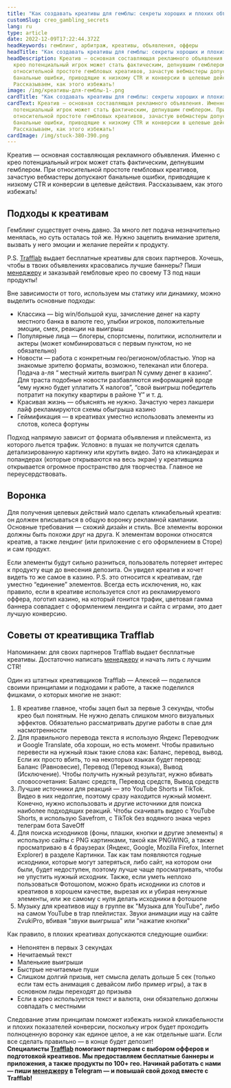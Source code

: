 ```yaml
---
title: "Как создавать креативы для гемблы: секреты хороших и плохих объявлений"
customSlug: creo_gambling_secrets
lang: ru
type: article
date: 2022-12-09T17:22:44.372Z
headKeywords: гемблинг, арбитраж, креативы, объявления, офферы
headTitle: "Как создавать креативы для гемблы: секреты хороших и плохих объявлений"
headDescription: Креатив — основная составляющая рекламного объявления. Именно с
  крео потенциальный игрок может стать фактическим, депнувшим гемблером. При
  относительной простоте гембловых креативов, зачастую вебмастеры допускают
  банальные ошибки, приводящие к низкому CTR и конверсии в целевые действия.
  Рассказываем, как этого избежать!
image: /img/креативы-для-гемблы-1-.png
cardTitle: "Как создавать креативы для гемблы: секреты хороших и плохих объявлений"
cardText: Креатив — основная составляющая рекламного объявления. Именно с крео
  потенциальный игрок может стать фактическим, депнувшим гемблером. При
  относительной простоте гембловых креативов, зачастую вебмастеры допускают
  банальные ошибки, приводящие к низкому CTR и конверсии в целевые действия.
  Рассказываем, как этого избежать!
cardImage: /img/stuck-380-390.png
---
```

Креатив — основная составляющая рекламного объявления. Именно с крео потенциальный игрок может стать фактическим, депнувшим гемблером. При относительной простоте гембловых креативов, зачастую вебмастеры допускают банальные ошибки, приводящие к низкому CTR и конверсии в целевые действия. Рассказываем, как этого избежать!

## Подходы к креативам

Гемблинг существует очень давно. За много лет подача незначительно менялась, но суть осталась той же. Нужно зацепить внимание зрителя, вызвать у него эмоции и желание перейти к продукту. 

P.S. [Trafflab](http://trafflab.com) выдает бесплатные креативы для своих партнеров. Хочешь, чтобы в твоих объявлениях красовались лучшие баннеры? Пиши [менеджеру](http://t.me/trafflab_cpa) и заказывай гембловые крео по своему ТЗ под наши продукты!

Вне зависимости от того, используем мы статику или динамику, можно выделить основные подходы:

* Классика — big win/большой куш, зачисление денег на карту местного банка в валюте гео, улыбки игроков, положительные эмоции, смех, реакции на выигрыш
* Популярные лица — блогеры, спортсмены, политики, исполнители и актеры (может комбинироваться с первым пунктом, но не обязательно)
* Новости — работа с конкретным гео/регионом/областью. Упор на знакомые зрителю форматы, возможно, телеканал или блогера. Подача а-ля “ местный житель выиграл N сумму денег в казино”. Для траста подобные новости разбавляются информацией вроде “ему нужно будет уплатить X налогов”, “свой выигрыш победитель потратит на покупку квартиры в районе Y” и т. д.
* Красивая жизнь — объяснять не нужно. Зачастую через лакшери лайф рекламируются схемы обыгрыша казино
* Геймификация — в креативах уместно использовать элементы из слотов, колеса фортуны

Подход напрямую зависит от формата объявления и плейсмента, из которого льется трафик. Условно: в пушах не получится сделать детализированную картинку или крутить видео. Зато на кликандерах и попандерах (которые открываются на весь экран) у креативщика открывается огромное пространство для творчества. Главное не переусердствовать.

## Воронка

Для получения целевых действий мало сделать кликабельный креатив: он должен вписываться в общую воронку рекламной кампании. Основные требования — схожий дизайн и стиль. Все элементы воронки должны быть похожи друг на друга. К элементам воронки относятся креатив, а также лендинг (или приложение с его оформлением в Сторе) и сам продукт.

Если элементы будут сильно разниться, пользователь потеряет интерес к продукту еще до внесения депозита. Он увидел креатив и хочет видеть то же самое в казино. P.S. это относится к креативам, где уместно “единение” элементов. Всегда есть исключения, но, как правило, если в креативе используется слот из рекламируемого оффера, логотип казино, на который гонится трафик, цветовая гамма баннера совпадает с оформлением лендинга и сайта с играми, это дает лучшую конверсию.

## Советы от креативщика Trafflab

Напоминаем: для своих партнеров Trafflab выдает бесплатные креативы. Достаточно написать [менеджеру](http://t.me/trafflab_cpa) и начать лить с лучшим CTR!

Один из штатных креативщиков Trafflab — Алексей — поделился своими принципами и подходами к работе, а также поделился фишками, о которых многие не знают:

1. В креативе главное, чтобы зацеп был за первые 3 секунды, чтобы крео был понятным. Не нужно делать слишком много визуальных эффектов. Обязательно рассматривать другие работы в спае для насмотренности
2. Для правильного перевода текста я использую Яндекс Переводчик и Google Translate, оба хороши, но есть момент. Чтобы правильно перевести на нужный язык такие слова как: Баланс, перевод, вывод. Если их просто вбить, то на некоторых языках будет перевод: Баланс (Равновесие), Перевод (Перевод языка), Вывод (Исключение). Чтобы получить нужный результат, нужно вбивать словосочетания: Баланс средств, Перевод средств, Вывод средств
3. Лучшие источники для реакций — это YouTube Shorts и TikTok. Видео в них недолгие, поэтому сразу находится нужный момент. Конечно, нужно использовать и другие источники для поиска наиболее подходящих реакций. Чтобы скачивать видео с YouTube Shorts, я использую Savefrom, с TikTok без водяного знака через телеграм бота SaveOff
4. Для поиска исходников (фоны, плашки, кнопки и другие элементы) я использую сайты с PNG картинками, такой как PNGWING, а также просматриваю в 4 браузерах (Яндекс, Google, Mozilla Firefox, Internet Explorer) в разделе Картинки. Так как там появляются годные исходники, которые могут затеряться, либо сайт, на котором они были, будет недоступен, поэтому лучше чаще просматривать, чтобы не упустить нужный исходник. Также, если уметь неплохо пользоваться Фотошопом, можно брать исходники из слотов и креативов в хорошем качестве, вырезая их и убирая ненужные элементы, или же самому с нуля делать исходники в фотошопе
5. Музыку для креативов ищу в группе вк "Музыка для YouTube", либо на самом YouTube в trap плейлистах. Звуки анимации ищу на сайте ZvukiPro, вбивая "звуки выигрыша" или "нажатие кнопки"

Как правило, в плохих креативах допускаются следующие ошибки:

* Непонятен в первых 3 секундах
* Нечитаемый текст
* Маленькие выигрыши
* Быстрые нечитаемые пуши
* Слишком долгий призыв, нет смысла делать дольше 5 сек (только если там есть анимация с девайсом либо пример игры), а так в основном лиды переходят до призыва
* Если в крео используется текст и валюта, они обязательно должны совпадать с местными

Следование этим принципам поможет избежать низкой кликабельности и плохих показателей конверсии, поскольку игрок будет проходить полноценную воронку как единое целое, а не как отдельные шаги. Если все сделать правильно — в конце будет депозит!**\
Специалисты [Trafflab](http://trafflab.com) помогают партнерам с выбором офферов и подготовкой креативов. Мы предоставляем бесплатные баннеры и приложения, а также продукты по 100+ гео. Начинай работать с нами — пиши [менеджеру](http://t.me/trafflab_cpa) в Telegram — и повышай свой доход вместе с Trafflab!**
